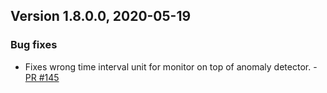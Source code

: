## Version 1.8.0.0, 2020-05-19

### Bug fixes
   * Fixes wrong time interval unit for monitor on top of anomaly detector. - [PR #145](https://github.com/opendistro-for-elasticsearch/alerting-kibana-plugin/pull/145)
